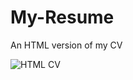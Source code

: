# My-Resume

An HTML version of my CV

![HTML CV](https://github.com/user-attachments/assets/833bec17-d562-4850-be29-a7065d5938d9)

